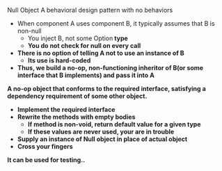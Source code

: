 Null Object A behavioral design pattern with no behaviors

- When component A uses component B, it typically assumes that B is non-null
    - You inject B, not some Option<B> type
    - You do not check for null on every call
- There is no option of telling A not to use an instance of B
    - Its use is hard-coded
- Thus, we build a no-op, non-functioning inheritor of B(or some interface that B implements) and pass it into A


A no-op object that conforms to the required interface, satisfying a dependency requirement of some other object.

- Implement the required interface
- Rewrite the methods with empty bodies
    - If method is non-void, return default value for a given type
    - If these values are never used, your are in trouble
- Supply an instance of Null object in place of actual object
- Cross your fingers

It can be used for testing..
